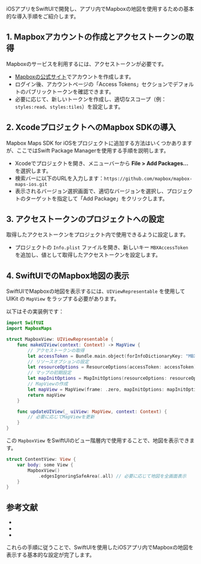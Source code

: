 iOSアプリをSwiftUIで開発し、アプリ内でMapboxの地図を使用するための基本的な導入手順をご紹介します。

## 1. Mapboxアカウントの作成とアクセストークンの取得

Mapboxのサービスを利用するには、アクセストークンが必要です。

- [Mapboxの公式サイト](https://www.mapbox.com/)でアカウントを作成します。
- ログイン後、アカウントページの「Access Tokens」セクションでデフォルトのパブリックトークンを確認できます。
- 必要に応じて、新しいトークンを作成し、適切なスコープ（例：`styles:read`、`styles:tiles`）を設定します。 

## 2. XcodeプロジェクトへのMapbox SDKの導入

Mapbox Maps SDK for iOSをプロジェクトに追加する方法はいくつかありますが、ここではSwift Package Managerを使用する手順を説明します。

- Xcodeでプロジェクトを開き、メニューバーから **File > Add Packages...** を選択します。
- 検索バーに以下のURLを入力します：`https://github.com/mapbox/mapbox-maps-ios.git`
- 表示されるバージョン選択画面で、適切なバージョンを選択し、プロジェクトのターゲットを指定して「Add Package」をクリックします。

## 3. アクセストークンのプロジェクトへの設定

取得したアクセストークンをプロジェクト内で使用できるように設定します。

- プロジェクトの `Info.plist` ファイルを開き、新しいキー `MBXAccessToken` を追加し、値として取得したアクセストークンを設定します。 

## 4. SwiftUIでのMapbox地図の表示

SwiftUIでMapboxの地図を表示するには、`UIViewRepresentable` を使用して UIKit の `MapView` をラップする必要があります。

以下はその実装例です：

```swift
import SwiftUI
import MapboxMaps

struct MapboxView: UIViewRepresentable {
    func makeUIView(context: Context) -> MapView {
        // アクセストークンの取得
        let accessToken = Bundle.main.object(forInfoDictionaryKey: "MBXAccessToken") as? String ?? ""
        // リソースオプションの設定
        let resourceOptions = ResourceOptions(accessToken: accessToken)
        // マップの初期設定
        let mapInitOptions = MapInitOptions(resourceOptions: resourceOptions)
        // MapViewの作成
        let mapView = MapView(frame: .zero, mapInitOptions: mapInitOptions)
        return mapView
    }

    func updateUIView(_ uiView: MapView, context: Context) {
        // 必要に応じてMapViewを更新
    }
}
```

この `MapboxView` をSwiftUIのビュー階層内で使用することで、地図を表示できます。

```swift
struct ContentView: View {
    var body: some View {
        MapboxView()
            .edgesIgnoringSafeArea(.all) // 必要に応じて地図を全画面表示
    }
}
```

## 参考文献

- 
- 
- 

これらの手順に従うことで、SwiftUIを使用したiOSアプリ内でMapboxの地図を表示する基本的な設定が完了します。 
